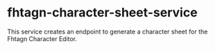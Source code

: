 # fhtagn-character-sheet-service
This service creates an endpoint to generate a character sheet for the Fhtagn Character Editor.
